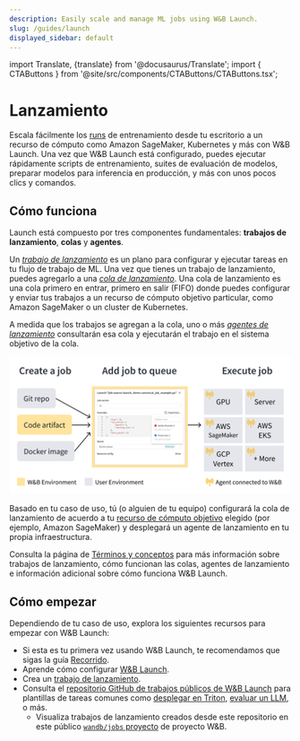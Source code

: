 ```yaml
---
description: Easily scale and manage ML jobs using W&B Launch.
slug: /guides/launch
displayed_sidebar: default
---
```

import Translate, {translate} from '@docusaurus/Translate';
import { CTAButtons } from '@site/src/components/CTAButtons/CTAButtons.tsx';

# Lanzamiento

<CTAButtons colabLink="https://colab.research.google.com/drive/1wX0OSVxZJDHRsZaOaOEDx-lLUrO1hHgP"/>

Escala fácilmente los [runs](../runs/intro.md) de entrenamiento desde tu escritorio a un recurso de cómputo como Amazon SageMaker, Kubernetes y más con W&B Launch. Una vez que W&B Launch está configurado, puedes ejecutar rápidamente scripts de entrenamiento, suites de evaluación de modelos, preparar modelos para inferencia en producción, y más con unos pocos clics y comandos.

## Cómo funciona

Launch está compuesto por tres componentes fundamentales: **trabajos de lanzamiento**, **colas** y **agentes**.

Un [*trabajo de lanzamiento*](./launch-terminology.md#launch-job) es un plano para configurar y ejecutar tareas en tu flujo de trabajo de ML. Una vez que tienes un trabajo de lanzamiento, puedes agregarlo a una [*cola de lanzamiento*](./launch-terminology.md#launch-queue). Una cola de lanzamiento es una cola primero en entrar, primero en salir (FIFO) donde puedes configurar y enviar tus trabajos a un recurso de cómputo objetivo particular, como Amazon SageMaker o un cluster de Kubernetes.

A medida que los trabajos se agregan a la cola, uno o más [*agentes de lanzamiento*](./launch-terminology.md#launch-agent) consultarán esa cola y ejecutarán el trabajo en el sistema objetivo de la cola.

![](/images/launch/launch_overview.png)

Basado en tu caso de uso, tú (o alguien de tu equipo) configurará la cola de lanzamiento de acuerdo a tu [recurso de cómputo objetivo](./launch-terminology.md#target-resources) elegido (por ejemplo, Amazon SageMaker) y desplegará un agente de lanzamiento en tu propia infraestructura.


Consulta la página de [Términos y conceptos](./launch-terminology.md) para más información sobre trabajos de lanzamiento, cómo funcionan las colas, agentes de lanzamiento e información adicional sobre cómo funciona W&B Launch.

## Cómo empezar

Dependiendo de tu caso de uso, explora los siguientes recursos para empezar con W&B Launch:

* Si esta es tu primera vez usando W&B Launch, te recomendamos que sigas la guía [Recorrido](./walkthrough.md).
* Aprende cómo configurar [W&B Launch](./setup-launch.md).
* Crea un [trabajo de lanzamiento](./create-launch-job.md).
* Consulta el [repositorio GitHub de trabajos públicos de W&B Launch](https://github.com/wandb/launch-jobs) para plantillas de tareas comunes como [desplegar en Triton](https://github.com/wandb/launch-jobs/tree/main/jobs/deploy_to_nvidia_triton), [evaluar un LLM](https://github.com/wandb/launch-jobs/tree/main/jobs/openai_evals), o más.
    * Visualiza trabajos de lanzamiento creados desde este repositorio en este público [`wandb/jobs` proyecto](https://wandb.ai/wandb/jobs/jobs) de proyecto W&B.